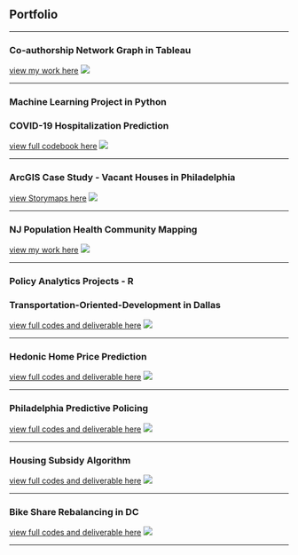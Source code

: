 ## Portfolio

---

### Co-authorship Network Graph in Tableau

[view my work here](https://public.tableau.com/app/profile/yiming.ma3525)
<img src="images/tableau.png?raw=true"/>

---

### Machine Learning Project in **Python**

### COVID-19 Hospitalization Prediction

[view full codebook here](https://colab.research.google.com/drive/1ApHYt5n_FtdrkfG-QdJLKuzZev_u5ans?usp=sharing)
<img src="images/project6.jpg?raw=true"/>

---

### ArcGIS Case Study - Vacant Houses in Philadelphia

[view Storymaps here](https://arcg.is/v5v1G)
<img src="images/gis.jpg?raw=true"/>

---

### NJ Population Health Community Mapping

[view my work here](https://arcg.is/1WHGzT1)
<img src="images/cohortmap.png?raw=true"/>

---

### Policy Analytics Projects - R


### Transportation-Oriented-Development in Dallas

[view full codes and deliverable here](/pdf/project1.html)
<img src="images/project1.jpg?raw=true"/>

---

### Hedonic Home Price Prediction

[view full codes and deliverable here](/pdf/project2.html)
<img src="images/project2.jpg?raw=true"/>

---

### Philadelphia Predictive Policing

[view full codes and deliverable here](/pdf/project3.html)
<img src="images/project3.jpg?raw=true"/>

---

### Housing Subsidy Algorithm

[view full codes and deliverable here](/pdf/project4.html)
<img src="images/project4.jpg?raw=true"/>

---

### Bike Share Rebalancing in DC

[view full codes and deliverable here](/pdf/project5.html)
<img src="images/project5.jpg?raw=true"/>

---

